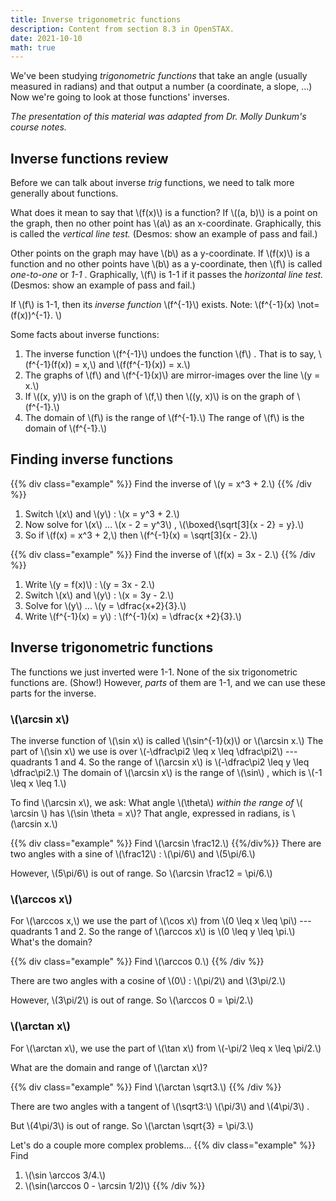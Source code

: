 ```yaml
---
title: Inverse trigonometric functions
description: Content from section 8.3 in OpenSTAX.
date: 2021-10-10
math: true
---
```


We've been studying *trigonometric functions* that take an angle (usually measured in radians) and that output a number (a coordinate, a slope, ...) Now we're going to look at those functions' inverses.

*The presentation of this material was adapted from Dr. Molly Dunkum's course notes.*

## Inverse functions review

Before we can talk about inverse *trig* functions, we need to talk more generally about functions.

What does it mean to say that \\(f(x)\\) is a function? If \\((a, b)\\) is a point on the graph, then no other point has \\(a\\) as an x-coordinate. Graphically, this is called the *vertical line test.* (Desmos: show an example of pass and fail.)

Other points on the graph may have \\(b\\) as a y-coordinate. If \\(f(x)\\) is a function and no other points have \\(b\\) as a y-coordinate, then \\(f\\) is called *one-to-one* or *1-1* .  Graphically, \\(f\\) is 1-1 if it passes the *horizontal line test.* (Desmos: show an example of pass and fail.)

If \\(f\\) is 1-1, then its *inverse function* \\(f^{-1}\\) exists. Note: \\(f^{-1}(x) \not= (f(x))^{-1}. \\)

Some facts about inverse functions:
1. The inverse function \\(f^{-1}\\) undoes the function \\(f\\) . That is to say, \\(f^{-1}(f(x)) = x,\\) and \\(f(f^{-1}(x)) = x.\\)
2. The graphs of \\(f\\) and \\(f^{-1}(x)\\) are mirror-images over the line \\(y = x.\\)
3. If \\((x, y)\\) is on the graph of \\(f,\\) then \\((y, x)\\) is on the graph of \\(f^{-1}.\\)
4. The domain of \\(f\\) is the range of \\(f^{-1}.\\) The range of \\(f\\) is the domain of \\(f^{-1}.\\)


## Finding inverse functions
{{% div class="example" %}}
Find the inverse of \\(y = x^3 + 2.\\)
{{% /div %}}

1. Switch \\(x\\) and \\(y\\) : \\(x = y^3 + 2.\\)
2. Now solve for \\(x\\) ... \\(x - 2 = y^3\\) , \\(\boxed{\sqrt[3]{x - 2} = y}.\\)
3. So if \\(f(x) = x^3 + 2,\\) then \\(f^{-1}(x) = \sqrt[3]{x - 2}.\\)


{{% div class="example" %}}
Find the inverse of \\(f(x) = 3x - 2.\\)
{{% /div %}}

1. Write \\(y = f(x)\\) : \\(y = 3x - 2.\\)
2. Switch \\(x\\) and \\(y\\) : \\(x = 3y - 2.\\)
3. Solve for \\(y\\) ... \\(y = \dfrac{x+2}{3}.\\)
4. Write \\(f^{-1}(x) = y\\) : \\(f^{-1}(x) = \dfrac{x +2}{3}.\\)

## Inverse trigonometric functions
The functions we just inverted were 1-1. None of the six trigonometric functions are. (Show!) However, *parts* of them are 1-1, and we can use these parts for the inverse.

### \\(\arcsin x\\)
The inverse function of \\(\sin x\\) is called \\(\sin^{-1}(x)\\) or \\(\arcsin x.\\) The part of \\(\sin x\\) we use is over \\(-\dfrac\pi2 \leq x \leq \dfrac\pi2\\) --- quadrants 1 and 4. So the range of \\(\arcsin x\\) is \\(-\dfrac\pi2 \leq y \leq \dfrac\pi2.\\) The domain of \\(\arcsin x\\) is the range of \\(\sin\\) , which is \\(-1 \leq x \leq 1.\\)

To find \\(\arcsin x\\), we ask: What angle \\(\theta\\) *within the range of* \\( \arcsin \\) has \\(\sin \theta = x\\)? That angle, expressed in radians, is \\(\arcsin x.\\)

{{% div class="example" %}}
Find \\(\arcsin \frac12.\\)
{{%/div%}}
There are two angles with a sine of \\(\frac12\\) : \\(\pi/6\\) and \\(5\pi/6.\\)

However, \\(5\pi/6\\) is out of range. So \\(\arcsin \frac12 = \pi/6.\\)

### \\(\arccos x\\)
For \\(\arccos x,\\) we use the part of \\(\cos x\\) from \\(0 \leq x \leq \pi\\) --- quadrants 1 and 2. So the range of \\(\arccos x\\) is \\(0 \leq y \leq \pi.\\) What's the domain?

{{% div class="example" %}}
Find \\(\arccos 0.\\)
{{% /div %}}

There are two angles with a cosine of \\(0\\) : \\(\pi/2\\) and \\(3\pi/2.\\)

However, \\(3\pi/2\\) is out of range. So \\(\arccos 0 = \pi/2.\\)


### \\(\arctan x\\)
For \\(\arctan x\\), we use the part of \\(\tan x\\) from \\(-\pi/2 \leq x \leq \pi/2.\\)

What are the domain and range of \\(\arctan x\\)?

{{% div class="example" %}}
Find \\(\arctan \sqrt3.\\)
{{% /div %}}

There are two angles with a tangent of \\(\sqrt3:\\) \\(\pi/3\\) and \\(4\pi/3\\) .

But \\(4\pi/3\\) is out of range. So \\(\arctan \sqrt{3} = \pi/3.\\)

Let's do a couple more complex problems...
{{% div class="example" %}}
Find
1. \\(\sin \arccos 3/4.\\)
2. \\(\sin(\arccos 0 - \arcsin 1/2)\\)
{{% /div %}}
